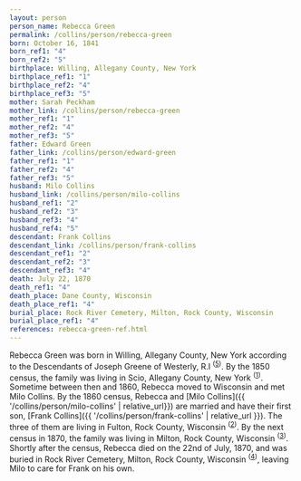 ```yaml
---
layout: person
person_name: Rebecca Green
permalink: /collins/person/rebecca-green
born: October 16, 1841
born_ref1: "4"
born_ref2: "5"
birthplace: Willing, Allegany County, New York
birthplace_ref1: "1"
birthplace_ref2: "4"
birthplace_ref3: "5"
mother: Sarah Peckham
mother_link: /collins/person/rebecca-green
mother_ref1: "1"
mother_ref2: "4"
mother_ref3: "5"
father: Edward Green
father_link: /collins/person/edward-green
father_ref1: "1"
father_ref2: "4"
father_ref3: "5"
husband: Milo Collins
husband_link: /collins/person/milo-collins
husband_ref1: "2"
husband_ref2: "3"
husband_ref3: "4"
husband_ref4: "5"
descendant: Frank Collins
descendant_link: /collins/person/frank-collins
descendant_ref1: "2"
descendant_ref2: "3"
descendant_ref3: "4"
death: July 22, 1870
death_ref1: "4"
death_place: Dane County, Wisconsin
death_place_ref1: "4"
burial_place: Rock River Cemetery, Milton, Rock County, Wisconsin
burial_place_ref1: "4"
references: rebecca-green-ref.html
---
```

Rebecca Green was born in Willing, Allegany County, New York according to the Descendants of Joseph Greene of Westerly, R.I <sup>([5](#5))</sup>. By the 1850 census, the family was living in Scio, Allegany County, New York <sup>([1](#1))</sup>. Sometime between then and 1860, Rebecca moved to Wisconsin and met Milo Collins. By the 1860 census, Rebecca and [Milo Collins]({{ '/collins/person/milo-collins' | relative_url}}) are married and have their first son, [Frank Collins]({{ '/collins/person/frank-collins' | relative_url }}). The three of them are living in Fulton, Rock County, Wisconsin <sup>([2](#2))</sup>. By the next census in 1870, the family was living in Milton, Rock County, Wisconsin <sup>([3](#3))</sup>. Shortly after the census, Rebecca died on the 22nd of July, 1870, and was buried in Rock River Cemetery, Milton, Rock County, Wisconsin <sup>([4](#4))</sup>, leaving Milo to care for Frank on his own.
